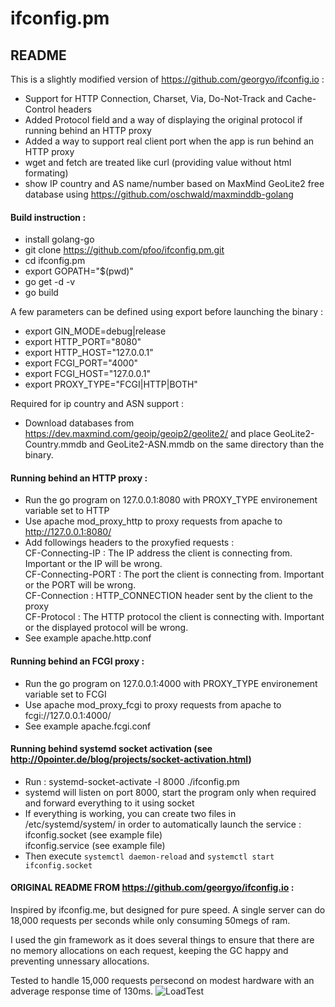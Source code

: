 
# ifconfig.pm

## README

This is a slightly modified version of https://github.com/georgyo/ifconfig.io :
* Support for HTTP Connection, Charset, Via, Do-Not-Track and Cache-Control headers
* Added Protocol field and a way of displaying the original protocol if running behind an HTTP proxy 
* Added a way to support real client port when the app is run behind an HTTP proxy
* wget and fetch are treated like curl (providing value without html formating)
* show IP country and AS name/number based on MaxMind GeoLite2 free database using https://github.com/oschwald/maxminddb-golang

#### Build instruction :
* install golang-go
* git clone https://github.com/pfoo/ifconfig.pm.git
* cd ifconfig.pm
* export GOPATH="$(pwd)"
* go get -d -v
* go build

A few parameters can be defined using export before launching the binary :
* export GIN_MODE=debug|release
* export HTTP_PORT="8080"
* export HTTP_HOST="127.0.0.1"
* export FCGI_PORT="4000"
* export FCGI_HOST="127.0.0.1"
* export PROXY_TYPE="FCGI|HTTP|BOTH"

Required for ip country and ASN support :
* Download databases from https://dev.maxmind.com/geoip/geoip2/geolite2/ and place GeoLite2-Country.mmdb and GeoLite2-ASN.mmdb on the same directory than the binary.

#### Running behind an HTTP proxy :
* Run the go program on 127.0.0.1:8080 with PROXY_TYPE environement variable set to HTTP
* Use apache mod_proxy_http to proxy requests from apache to http://127.0.0.1:8080/
* Add followings headers to the proxyfied requests :<br>
	CF-Connecting-IP : The IP address the client is connecting from. Important or the IP will be wrong.<br>
	CF-Connecting-PORT : The port the client is connecting from. Important or the PORT will be wrong.<br>
	CF-Connection : HTTP_CONNECTION header sent by the client to the proxy<br>
	CF-Protocol : The HTTP protocol the client is connecting with. Important or the displayed protocol will be wrong.<br>
* See example apache.http.conf

#### Running behind an FCGI proxy :
* Run the go program on 127.0.0.1:4000 with PROXY_TYPE environement variable set to FCGI
* Use apache mod_proxy_fcgi to proxy requests from apache to fcgi://127.0.0.1:4000/
* See example apache.fcgi.conf

#### Running behind systemd socket activation (see http://0pointer.de/blog/projects/socket-activation.html)
* Run : systemd-socket-activate -l 8000 ./ifconfig.pm
* systemd will listen on port 8000, start the program only when required and forward everything to it using socket
* If everything is working, you can create two files in /etc/systemd/system/ in order to automatically launch the service :<br>
	ifconfig.socket (see example file)<br>
	ifconfig.service (see example file)<br>
* Then execute `systemctl daemon-reload` and `systemctl start ifconfig.socket`

#### ORIGINAL README FROM https://github.com/georgyo/ifconfig.io :

Inspired by ifconfig.me, but designed for pure speed. A single server can do 18,000 requests per seconds while only consuming 50megs of ram.

I used the gin framework as it does several things to ensure that there are no memory allocations on each request, keeping the GC happy and preventing unnessary allocations.

Tested to handle 15,000 requests persecond on modest hardware with an adverage response time of 130ms.
![LoadTest](http://i.imgur.com/xgR4u1e.png)
